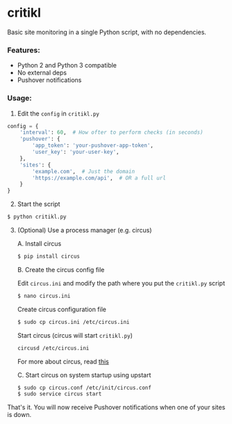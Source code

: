 critikl
=======
Basic site monitoring in a single Python script,
with no dependencies.


### Features:

* Python 2 and Python 3 compatible
* No external deps
* Pushover notifications


### Usage:

1. Edit the `config` in `critikl.py`

```python
config = {
    'interval': 60,  # How ofter to perform checks (in seconds)
    'pushover': {
        'app_token': 'your-pushover-app-token',
        'user_key': 'your-user-key',
    },
    'sites': {
        'example.com',  # Just the domain
        'https://example.com/api',  # OR a full url
    }
}
```


2. Start the script

```bash
$ python critikl.py
```


3. (Optional) Use a process manager (e.g. circus)

    A. Install circus

    ```bash
    $ pip install circus
    ```

    B. Create the circus config file

    Edit `circus.ini` and modify the path
    where you put the `critikl.py` script

    ```bash
    $ nano circus.ini
    ```

    Create circus configuration file

    ```bash
    $ sudo cp circus.ini /etc/circus.ini
    ```

    Start circus (circus will start `critikl.py`)

    ```bash
    circusd /etc/circus.ini
    ```
    For more about circus, read [this](https://circus.readthedocs.org/en/0.11.1/)

    C. Start circus on system startup using upstart

    ```bash
    $ sudo cp circus.conf /etc/init/circus.conf
    $ sudo service circus start
    ```

That's it. You will now receive Pushover notifications
when one of your sites is down.
